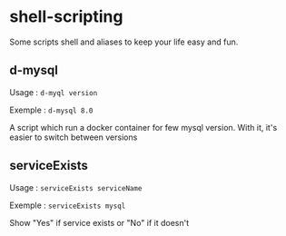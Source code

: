 # shell-scripting
Some scripts shell and aliases to keep your life easy and fun.

## d-mysql

Usage : `d-myql version`

Exemple : `d-mysql 8.0`

A script which run a docker container for few mysql version. With it, it's easier to switch between versions

## serviceExists

Usage : `serviceExists serviceName`

Exemple : `serviceExists mysql`

Show "Yes" if service exists or "No" if it doesn't
